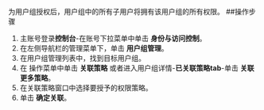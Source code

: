 为用户组授权后，用户组中的所有子用户将拥有该用户组的所有权限。
##操作步骤
1. 主账号登录**控制台**-在账号下拉菜单中单击 **身份与访问控制**。
2. 在左侧导航栏的管理菜单下，单击 **用户组管理**。
3. 在用户组管理列表中，找到目标用户组。
4. 在 操作菜单中单击 **关联策略** 或者进入用户组详情-**已关联策略tab**-单击 **关联更多策略**。
5. 在关联策略窗口中选择要授予的权限策略。
6. 单击 **确定关联**。
